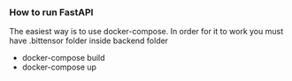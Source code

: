 ### How to run FastAPI
The easiest way is to use docker-compose. In order for it to work you must have .bittensor folder inside backend folder
- docker-compose build
- docker-compose up